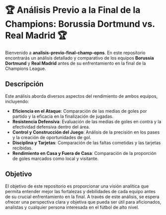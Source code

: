 # 🏆 Análisis Previo a la Final de la Champions: Borussia Dortmund vs. Real Madrid 🏆

Bienvenido a **analisis-previo-final-champ-opns**. En este repositorio encontrarás un análisis detallado y comparativo de los equipos **Borussia Dortmund** y **Real Madrid** antes de su enfrentamiento en la final de la Champions League.

## Descripción

Este análisis aborda diversos aspectos del rendimiento de ambos equipos, incluyendo:

- **Eficiencia en el Ataque**: Comparación de las medias de goles por partido y la eficacia en la finalización de jugadas.
- **Resistencia Defensiva**: Evaluación de las medias de goles en contra y la efectividad defensiva dentro del área.
- **Control y Construcción del Juego**: Análisis de la precisión en los pases y la creación de oportunidades de gol.
- **Disciplina y Tarjetas**: Comparación de las faltas cometidas y las tarjetas recibidas.
- **Rendimiento en Casa y Fuera de Casa**: Comparación de la proporción de goles marcados como local y visitante.

## Objetivo

El objetivo de este repositorio es proporcionar una visión analítica que permita entender mejor las fortalezas y debilidades de cada equipo antes de su crucial enfrentamiento en la final. A través de este análisis, se espera ofrecer una perspectiva clara y objetiva que pueda ser útil para aficionados, analistas y cualquier persona interesada en el fútbol de alto nivel.

